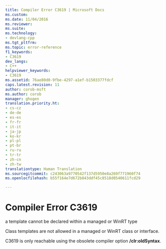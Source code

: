 ```yaml
---
title: Compiler Error C3619 | Microsoft Docs
ms.custom: 
ms.date: 11/04/2016
ms.reviewer: 
ms.suite: 
ms.technology:
- devlang-cpp
ms.tgt_pltfrm: 
ms.topic: error-reference
f1_keywords:
- C3619
dev_langs:
- C++
helpviewer_keywords:
- C3619
ms.assetid: 76ae80d0-9fbe-4297-a1ef-b1503377fdcf
caps.latest.revision: 11
author: corob-msft
ms.author: corob
manager: ghogen
translation.priority.ht:
- cs-cz
- de-de
- es-es
- fr-fr
- it-it
- ja-jp
- ko-kr
- pl-pl
- pt-br
- ru-ru
- tr-tr
- zh-cn
- zh-tw
translationtype: Human Translation
ms.sourcegitcommit: c243063a9770542f137d5950e8a269f771960f74
ms.openlocfilehash: b55f164e7d672b843ddf45c8518d0540611fcd29

---
```

# Compiler Error C3619
a template cannot be declared within a managed or WinRT type  
  
Class templates are not allowed in a managed or WinRT class or interface.  
  
C3619 is only reachable using the obsolete compiler option **/clr:oldSyntax**.  



<!--HONumber=Jan17_HO2-->


